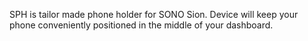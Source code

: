 SPH is tailor made phone holder for SONO Sion. Device will keep your phone conveniently positioned in the middle of your dashboard.
